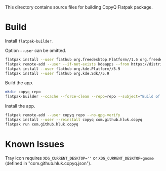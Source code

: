 This directory contains source files for building CopyQ Flatpak package.

# Build

Install `flatpak-builder`.

Option `--user` can be omitted.

```bash
flatpak install --user flathub org.freedesktop.Platform//1.6 org.freedesktop.Sdk//1.6
flatpak remote-add --user --if-not-exists kdeapps --from https://distribute.kde.org/kdeapps.flatpakrepo
flatpak install --user flathub org.kde.Platform//5.9
flatpak install --user flathub org.kde.Sdk//5.9
```

Build the app.

```bash
mkdir copyq repo
flatpak-builder --ccache --force-clean --repo=repo --subject="Build of copyq" copyq com.github.hluk.copyq.json
```

Install the app.

```bash
flatpak remote-add --user copyq repo --no-gpg-verify
flatpak install --user --reinstall copyq com.github.hluk.copyq
flatpak run com.github.hluk.copyq
```

# Known Issues

Tray icon requires `XDG_CURRENT_DESKTOP=''` or `XDG_CURRENT_DESKTOP=gnome`
(defined in "com.github.hluk.copyq.json").
